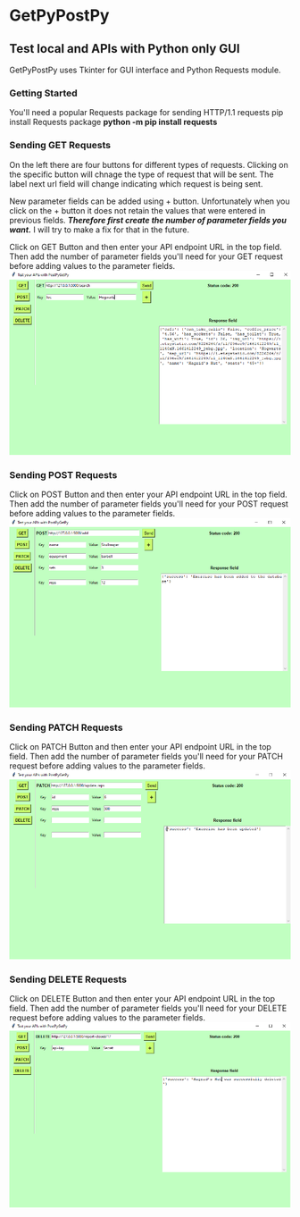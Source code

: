 # GetPyPostPy
## Test local and APIs with Python only GUI
GetPyPostPy uses Tkinter for GUI interface and Python Requests module.

### Getting Started
You'll need a popular Requests package for sending HTTP/1.1 requests
pip install Requests package
**python -m pip install requests**

### Sending GET Requests
On the left there are four buttons for different types of requests. 
Clicking on the specific button will chnage the type of request that will be sent. The label next url field will change indicating which request is being sent.

New parameter fields can be added using + button. Unfortunately when you click on the + button it does not retain the values that were entered in previous fields. ***Therefore first create the number of parameter fields you want.*** I will try to make a fix for that in the future.

Click on GET Button and then enter your API endpoint URL in the top field. Then add the number of parameter fields you'll need for your GET request before adding values to the parameter fields. 
![Screen Shot](pics/GET.png)

### Sending POST Requests
Click on POST Button and then enter your API endpoint URL in the top field. Then add the number of parameter fields you'll need for your POST request before adding values to the parameter fields. 
![Screen Shot](pics/POST.png)

### Sending PATCH Requests
Click on PATCH Button and then enter your API endpoint URL in the top field. Then add the number of parameter fields you'll need for your PATCH request before adding values to the parameter fields. 
![Screen Shot](pics/PATCH.png)

### Sending DELETE Requests
Click on DELETE Button and then enter your API endpoint URL in the top field. Then add the number of parameter fields you'll need for your DELETE request before adding values to the parameter fields. 
![Screen Shot](pics/DELETE.png)
